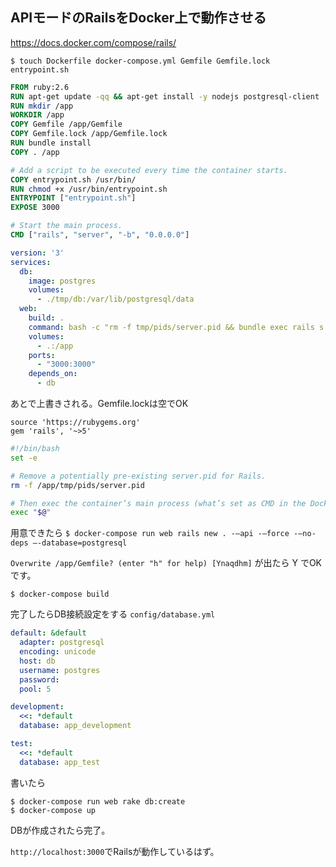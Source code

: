 ## APIモードのRailsをDocker上で動作させる

https://docs.docker.com/compose/rails/

`$ touch Dockerfile docker-compose.yml Gemfile Gemfile.lock entrypoint.sh`

``` Dockerfile
FROM ruby:2.6
RUN apt-get update -qq && apt-get install -y nodejs postgresql-client
RUN mkdir /app
WORKDIR /app
COPY Gemfile /app/Gemfile
COPY Gemfile.lock /app/Gemfile.lock
RUN bundle install
COPY . /app

# Add a script to be executed every time the container starts.
COPY entrypoint.sh /usr/bin/
RUN chmod +x /usr/bin/entrypoint.sh
ENTRYPOINT ["entrypoint.sh"]
EXPOSE 3000

# Start the main process.
CMD ["rails", "server", "-b", "0.0.0.0"]
```

``` docker-compose.yml
version: '3'
services:
  db:
    image: postgres
    volumes:
      - ./tmp/db:/var/lib/postgresql/data
  web:
    build: .
    command: bash -c "rm -f tmp/pids/server.pid && bundle exec rails s -p 3000 -b '0.0.0.0'"
    volumes:
      - .:/app
    ports:
      - "3000:3000"
    depends_on:
      - db
```

あとで上書きされる。Gemfile.lockは空でOK
``` Gemfile
source 'https://rubygems.org'
gem 'rails', '~>5'
```

``` entrypoint.sh
#!/bin/bash
set -e

# Remove a potentially pre-existing server.pid for Rails.
rm -f /app/tmp/pids/server.pid

# Then exec the container’s main process (what’s set as CMD in the Dockerfile).
exec "$@"
```

用意できたら
`$ docker-compose run web rails new . -—api -—force -—no-deps —-database=postgresql`

`Overwrite /app/Gemfile? (enter "h" for help) [Ynaqdhm]`
が出たら Y でOKです。

`$ docker-compose build`

完了したらDB接続設定をする
`config/database.yml`

``` database.yml
default: &default
  adapter: postgresql
  encoding: unicode
  host: db
  username: postgres
  password:
  pool: 5

development:
  <<: *default
  database: app_development

test:
  <<: *default
  database: app_test
```

書いたら

```
$ docker-compose run web rake db:create
$ docker-compose up
```

DBが作成されたら完了。

`http://localhost:3000`でRailsが動作しているはず。
